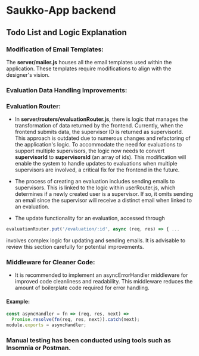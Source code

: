 # Saukko-App backend

## Todo List and Logic Explanation

### Modification of Email Templates:
The **server/mailer.js** houses all the email templates used within the application. These templates require modifications to align with the designer's vision.

### Evaluation Data Handling Improvements:

### Evaluation Router:
- In **server/routers/evaluationRouter.js**, there is logic that manages the transformation of data returned by the frontend. Currently, when the frontend submits data, the supervisor ID is returned as supervisorId. This approach is outdated due to numerous changes and refactoring of the application's logic. To accommodate the need for evaluations to support multiple supervisors, the logic now needs to convert **supervisorId** to **supervisorsId** (an array of ids). This modification will enable the system to handle updates to evaluations when multiple supervisors are involved, a critical fix for the frontend in the future.
  
- The process of creating an evaluation includes sending emails to supervisors. This is linked to the logic within userRouter.js, which determines if a newly created user is a supervisor. If so, it omits sending an email since the supervisor will receive a distinct email when linked to an evaluation.

- The update functionality for an evaluation, accessed through 
```js
evaluationRouter.put('/evaluation/:id', async (req, res) => { ... 
```
involves complex logic for updating and sending emails. It is advisable to review this section carefully for potential improvements.
  
### Middleware for Cleaner Code:
- It is recommended to implement an asyncErrorHandler middleware for improved code cleanliness and readability. This middleware reduces the amount of boilerplate code required for error handling.

#### Example:
  ```js
  const asyncHandler = fn => (req, res, next) =>
    Promise.resolve(fn(req, res, next)).catch(next);
  module.exports = asyncHandler;
  ```

### Manual testing has been conducted using tools such as Insomnia or Postman.
